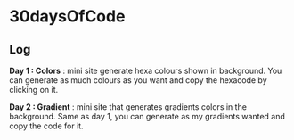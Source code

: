 # 30daysOfCode

## Log

**Day 1 : Colors** : mini site generate hexa colours shown in background. You can generate as much colours as you want and copy the hexacode by clicking on it.

**Day 2 : Gradient** : mini site that generates gradients colors in the background. Same as day 1, you can generate as my gradients wanted and copy the code for it.
